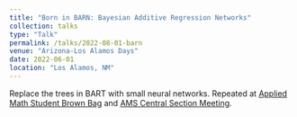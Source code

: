 ```yaml
---
title: "Born in BARN: Bayesian Additive Regression Networks"
collection: talks
type: "Talk"
permalink: /talks/2022-08-01-barn
venue: "Arizona-Los Alamos Days"
date: 2022-06-01
location: "Los Alamos, NM"
---
```


Replace the trees in BART with small neural networks.  Repeated at [Applied Math Student Brown Bag](https://www.math.arizona.edu/events/1405) and [AMS Central Section Meeting](https://meetings.ams.org/math/fall2022c/meetingapp.cgi/Paper/14985).
